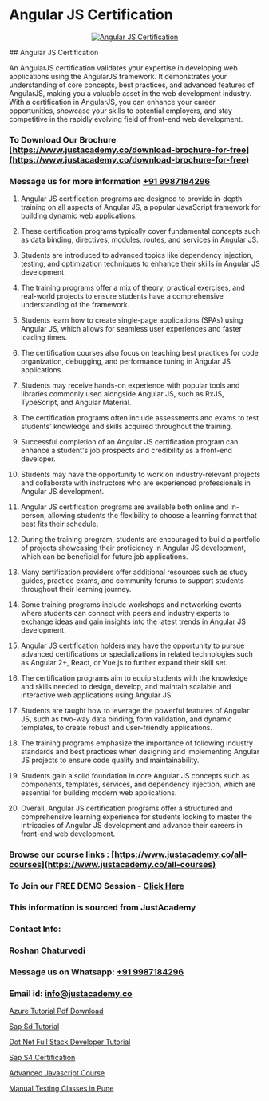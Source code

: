 # Angular JS Certification

<p align="center">
  <a href="https://justacademy.co/course-detail/angular-training">
    <img src="https://justacademy.co/storage2/course_image/1676637041_course_image.webp" alt="Angular JS Certification">
  </a>
</p>
## Angular JS Certification

An AngularJS certification validates your expertise in developing web applications using the AngularJS framework. It demonstrates your understanding of core concepts, best practices, and advanced features of AngularJS, making you a valuable asset in the web development industry. With a certification in AngularJS, you can enhance your career opportunities, showcase your skills to potential employers, and stay competitive in the rapidly evolving field of front-end web development.
### To Download Our Brochure [https://www.justacademy.co/download-brochure-for-free](https://www.justacademy.co/download-brochure-for-free)
### Message us for more information [+91 9987184296](https://api.whatsapp.com/send?phone=919987184296)
1) Angular JS certification programs are designed to provide in-depth training on all aspects of Angular JS, a popular JavaScript framework for building dynamic web applications.

2) These certification programs typically cover fundamental concepts such as data binding, directives, modules, routes, and services in Angular JS.

3) Students are introduced to advanced topics like dependency injection, testing, and optimization techniques to enhance their skills in Angular JS development.

4) The training programs offer a mix of theory, practical exercises, and real-world projects to ensure students have a comprehensive understanding of the framework.

5) Students learn how to create single-page applications (SPAs) using Angular JS, which allows for seamless user experiences and faster loading times.

6) The certification courses also focus on teaching best practices for code organization, debugging, and performance tuning in Angular JS applications.

7) Students may receive hands-on experience with popular tools and libraries commonly used alongside Angular JS, such as RxJS, TypeScript, and Angular Material.

8) The certification programs often include assessments and exams to test students' knowledge and skills acquired throughout the training.

9) Successful completion of an Angular JS certification program can enhance a student's job prospects and credibility as a front-end developer.

10) Students may have the opportunity to work on industry-relevant projects and collaborate with instructors who are experienced professionals in Angular JS development.

11) Angular JS certification programs are available both online and in-person, allowing students the flexibility to choose a learning format that best fits their schedule.

12) During the training program, students are encouraged to build a portfolio of projects showcasing their proficiency in Angular JS development, which can be beneficial for future job applications.

13) Many certification providers offer additional resources such as study guides, practice exams, and community forums to support students throughout their learning journey.

14) Some training programs include workshops and networking events where students can connect with peers and industry experts to exchange ideas and gain insights into the latest trends in Angular JS development.

15) Angular JS certification holders may have the opportunity to pursue advanced certifications or specializations in related technologies such as Angular 2+, React, or Vue.js to further expand their skill set.

16) The certification programs aim to equip students with the knowledge and skills needed to design, develop, and maintain scalable and interactive web applications using Angular JS.

17) Students are taught how to leverage the powerful features of Angular JS, such as two-way data binding, form validation, and dynamic templates, to create robust and user-friendly applications.

18) The training programs emphasize the importance of following industry standards and best practices when designing and implementing Angular JS projects to ensure code quality and maintainability.

19) Students gain a solid foundation in core Angular JS concepts such as components, templates, services, and dependency injection, which are essential for building modern web applications.

20) Overall, Angular JS certification programs offer a structured and comprehensive learning experience for students looking to master the intricacies of Angular JS development and advance their careers in front-end web development.

### Browse our course links : [https://www.justacademy.co/all-courses](https://www.justacademy.co/all-courses) 
### To Join our FREE DEMO Session - [Click Here](https://www.justacademy.co/register-for-course-demo)


### This information is sourced from JustAcademy
### Contact Info:
### Roshan Chaturvedi
### Message us on Whatsapp: [+91 9987184296](https://api.whatsapp.com/send?phone=919987184296)
### Email id: [info@justacademy.co](mailto:info@justacademy.co)
                
[Azure Tutorial Pdf Download](https://www.linkedin.com/pulse/azure-tutorial-pdf-download-justacademy-bay-area-d8zle?trackingId=1Asfvw3vg4kGlMK7o3%2B5Zw%3D%3D&lipi=urn%3Ali%3Apage%3Ad_flagship3_company_admin%3BVfd8WVt8TwCvR4GLG%2BU4Hg%3D%3D)

[Sap Sd Tutorial](https://www.linkedin.com/pulse/sap-sd-tutorial-software-training-mountain-view-rulxf?trackingId=3%2F4pVYkSOjbUDEfgrvBosg%3D%3D&lipi=urn%3Ali%3Apage%3Ad_flagship3_company_admin%3BLLr0XlPoQRKsrZpjwzzNmQ%3D%3D)

[Dot Net Full Stack Developer Tutorial](https://medium.com/@akanshapatil/dot-net-full-stack-developer-tutorial-4078c9694434)

[Sap S4 Certification](https://medium.com/@kamblerajas684/sap-s4-certification-a3e3d8baac7f)

[Advanced Javascript Course](https://justacademyin.github.io/justacademy/advanced-javascript-course)

[Manual Testing Classes in Pune](https://justacademyin.github.io/justacademy/manual-testing-classes-in-pune)

